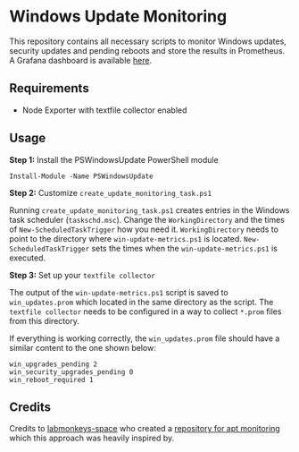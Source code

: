 # Windows Update Monitoring
This repository contains all necessary scripts to monitor Windows updates, security updates and pending reboots and store the results in Prometheus. A Grafana dashboard is available [here](https://grafana.com/grafana/dashboards/23172-updates-windows/).

## Requirements
- Node Exporter with textfile collector enabled

## Usage

**Step 1:** Install the PSWindowsUpdate PowerShell module
```
Install-Module -Name PSWindowsUpdate
```

**Step 2:** Customize `create_update_monitoring_task.ps1`

Running `create_update_monitoring_task.ps1` creates entries in the Windows task scheduler (`taskschd.msc`).
Change the `WorkingDirectory` and the times of `New-ScheduledTaskTrigger` how you need it. `WorkingDirectory` needs to point to the directory where `win-update-metrics.ps1` is located. `New-ScheduledTaskTrigger` sets the times when the `win-update-metrics.ps1` is executed.

**Step 3:** Set up your `textfile collector`

The output of the `win-update-metrics.ps1` script is saved to `win_updates.prom` which located in the same directory as the script. The `textfile collector` needs to be configured in a way to collect `*.prom` files from this directory.

If everything is working correctly, the `win_updates.prom` file should have a similar content to the one shown below:
```
win_upgrades_pending 2
win_security_upgrades_pending 0
win_reboot_required 1
```

## Credits
Credits to [labmonkeys-space](https://github.com/labmonkeys-space) who created a [repository for apt monitoring](https://github.com/labmonkeys-space/apt-prometheus) which this approach was heavily inspired by.
